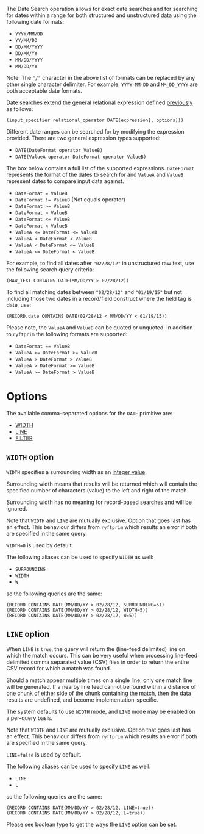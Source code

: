 The Date Search operation allows for exact date searches and for searching
for dates within a range for both structured and unstructured data using
the following date formats:

- `YYYY/MM/DD`
- `YY/MM/DD`
- `DD/MM/YYYY`
- `DD/MM/YY`
- `MM/DD/YYYY`
- `MM/DD/YY`

Note: The `"/"` character in the above list of formats can be replaced by any
other single character delimiter. For example, `YYYY-MM-DD` and `MM_DD_YYYY`
are both acceptable date formats.

Date searches extend the general relational expression defined
[previously](./README.md#general-search-syntax) as follows:

```
(input_specifier relational_operator DATE(expression[, options]))
```

Different date ranges can be searched for by modifying the expression provided.
There are two general expression types supported:

- `DATE(DateFormat operator ValueB)`
- `DATE(ValueA operator DateFormat operator ValueB)`

The box below contains a full list of the supported expressions.
`DateFormat` represents the format of the dates to search for
and `ValueA` and `ValueB` represent dates to compare input data against.

- `DateFormat = ValueB`
- `DateFormat != ValueB` (Not equals operator)
- `DateFormat >= ValueB`
- `DateFormat > ValueB`
- `DateFormat <= ValueB`
- `DateFormat < ValueB`
- `ValueA <= DateFormat <= ValueB`
- `ValueA < DateFormat < ValueB`
- `ValueA < DateFormat <= ValueB`
- `ValueA <= DateFormat < ValueB`

For example, to find all dates after `"02/28/12"` in unstructured raw text,
use the following search query criteria:

```
(RAW_TEXT CONTAINS DATE(MM/DD/YY > 02/28/12))
```

To find all matching dates between `"02/28/12"` and `"01/19/15"` but not including
those two dates in a record/field construct where the field tag is date, use:

```
(RECORD.date CONTAINS DATE(02/28/12 < MM/DD/YY < 01/19/15))
```

Please note, the `ValueA` and `ValueB` can be quoted or unquoted.
In addition to `ryftprim` the following formats are supported:
- `DateFormat == ValueB`
- `ValueA >= DateFormat >= ValueB`
- `ValueA > DateFormat > ValueB`
- `ValueA > DateFormat >= ValueB`
- `ValueA >= DateFormat > ValueB`


# Options

The available comma-separated options for the `DATE` primitive are:

- [WIDTH](#width-option)
- [LINE](#line-option)
- [FILTER](./README.md#filter-option)


## `WIDTH` option

`WIDTH` specifies a surrounding width as an [integer value](./README.md#integers).

Surrounding width means that results will be returned which will contain
the specified number of characters (value) to the left and right of the match.

Surrounding width has no meaning for record-based searches and will be ignored.

Note that `WIDTH` and `LINE` are mutually exclusive. Option that goes last
has an effect. This behaviour differs from `ryftprim` which results an error
if both are specified in the same query.

`WIDTH=0` is used by default.

The following aliases can be used to specify `WIDTH` as well:
- `SURROUNDING`
- `WIDTH`
- `W`

so the following queries are the same:

```
(RECORD CONTAINS DATE(MM/DD/YY > 02/28/12, SURROUNDING=5))
(RECORD CONTAINS DATE(MM/DD/YY > 02/28/12, WIDTH=5))
(RECORD CONTAINS DATE(MM/DD/YY > 02/28/12, W=5))
```


## `LINE` option

When `LINE` is `true`, the query will return the (line-feed delimited) line
on which the match occurs. This can be very useful when processing line-feed
delimited comma separated value (CSV) files in order to return the entire
CSV record for which a match was found.

Should a match appear multiple times on a single line, only one match line
will be generated. If a nearby line feed cannot be found within a distance
of one chunk of either side of the chunk containing the match, then the data
results are undefined, and become implementation-specific.

The system defaults to use `WIDTH` mode, and `LINE` mode may be enabled
on a per-query basis.

Note that `WIDTH` and `LINE` are mutually exclusive. Option that goes last
has an effect. This behaviour differs from `ryftprim` which results an error
if both are specified in the same query.

`LINE=false` is used by default.

The following aliases can be used to specify `LINE` as well:
- `LINE`
- `L`

so the following queries are the same:

```
(RECORD CONTAINS DATE(MM/DD/YY > 02/28/12, LINE=true))
(RECORD CONTAINS DATE(MM/DD/YY > 02/28/12, L=true))
```

Please see [boolean type](./README.md#booleans) to get the ways
the `LINE` option can be set.
